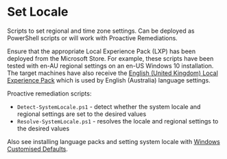 # Set Locale

Scripts to set regional and time zone settings. Can be deployed as PowerShell scripts or will work with Proactive Remediations.

Ensure that the appropriate Local Experience Pack (LXP) has been deployed from the Microsoft Store. For example, these scripts have been tested with en-AU regional settings on an en-US Windows 10 installation. The target machines have also receive the [English (United Kingdom) Local Experience Pack](https://www.microsoft.com/en-gb/p/english-united-kingdom-local-experience-pack/9nt52vq39bvn?activetab=pivot:overviewtab) which is used by English (Australia) language settings.

Proactive remediation scripts:

* `Detect-SystemLocale.ps1` - detect whether the system locale and regional settings are set to the desired values
* `Resolve-SystemLocale.ps1` - resolves the locale and regional settings to the desired values

Also see installing language packs and setting system locale with [Windows Customised Defaults](https://stealthpuppy.com/image-customise/).
